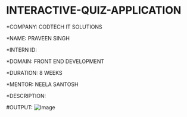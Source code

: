 # INTERACTIVE-QUIZ-APPLICATION

*COMPANY: CODTECH IT SOLUTIONS

*NAME: PRAVEEN SINGH

*INTERN ID: 

*DOMAIN: FRONT END DEVELOPMENT

*DURATION: 8 WEEKS

*MENTOR: NEELA SANTOSH

*DESCRIPTION: 

#OUTPUT:
![Image](https://github.com/user-attachments/assets/4cd5b5d6-3bb9-47f6-a64a-6f320826ae97)

